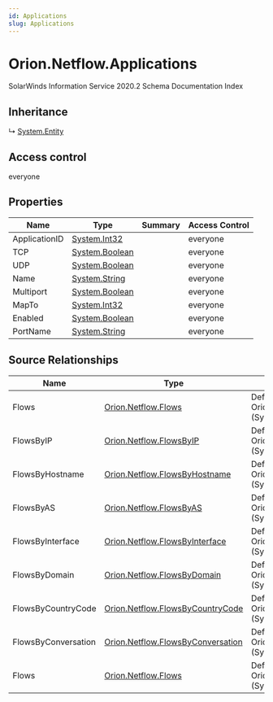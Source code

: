 ```yaml
---
id: Applications
slug: Applications
---
```


# Orion.Netflow.Applications

SolarWinds Information Service 2020.2 Schema Documentation Index

## Inheritance

↳ [System.Entity](./../System/Entity)

## Access control

everyone

## Properties

| Name | Type | Summary | Access Control |
| ------ | ------ | ------ | ------ |
| ApplicationID | [System.Int32](https://docs.microsoft.com/en-us/dotnet/api/system.int32) |  | everyone |
| TCP | [System.Boolean](https://docs.microsoft.com/en-us/dotnet/api/system.boolean) |  | everyone |
| UDP | [System.Boolean](https://docs.microsoft.com/en-us/dotnet/api/system.boolean) |  | everyone |
| Name | [System.String](https://docs.microsoft.com/en-us/dotnet/api/system.string) |  | everyone |
| Multiport | [System.Boolean](https://docs.microsoft.com/en-us/dotnet/api/system.boolean) |  | everyone |
| MapTo | [System.Int32](https://docs.microsoft.com/en-us/dotnet/api/system.int32) |  | everyone |
| Enabled | [System.Boolean](https://docs.microsoft.com/en-us/dotnet/api/system.boolean) |  | everyone |
| PortName | [System.String](https://docs.microsoft.com/en-us/dotnet/api/system.string) |  | everyone |

## Source Relationships

| Name | Type | Notes |
| ------ | ------ | ------ |
| Flows | [Orion.Netflow.Flows](./../Orion.Netflow/Flows) | Defined by relationship Orion.Netflow.ApplicationReferencesFlows (System.Reference) |
| FlowsByIP | [Orion.Netflow.FlowsByIP](./../Orion.Netflow/FlowsByIP) | Defined by relationship Orion.Netflow.ApplicationReferencesFlowsByIP (System.Reference) |
| FlowsByHostname | [Orion.Netflow.FlowsByHostname](./../Orion.Netflow/FlowsByHostname) | Defined by relationship Orion.Netflow.ApplicationReferencesFlowsByHostname (System.Reference) |
| FlowsByAS | [Orion.Netflow.FlowsByAS](./../Orion.Netflow/FlowsByAS) | Defined by relationship Orion.Netflow.ApplicationReferencesFlowsByAS (System.Reference) |
| FlowsByInterface | [Orion.Netflow.FlowsByInterface](./../Orion.Netflow/FlowsByInterface) | Defined by relationship Orion.Netflow.ApplicationReferencesFlowsByInterface (System.Reference) |
| FlowsByDomain | [Orion.Netflow.FlowsByDomain](./../Orion.Netflow/FlowsByDomain) | Defined by relationship Orion.Netflow.ApplicationReferencesFlowsByDomain (System.Reference) |
| FlowsByCountryCode | [Orion.Netflow.FlowsByCountryCode](./../Orion.Netflow/FlowsByCountryCode) | Defined by relationship Orion.Netflow.ApplicationReferencesFlowsByCountryCode (System.Reference) |
| FlowsByConversation | [Orion.Netflow.FlowsByConversation](./../Orion.Netflow/FlowsByConversation) | Defined by relationship Orion.Netflow.ApplicationReferencesFlowsByConversation (System.Reference) |
| Flows | [Orion.Netflow.Flows](./../Orion.Netflow/Flows) | Defined by relationship Orion.Netflow.ApplicationReferencesFlows (System.Reference) |

